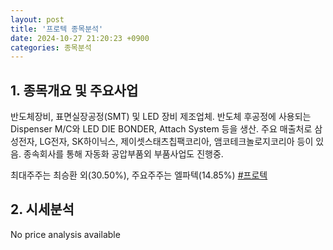 ```yaml
---
layout: post
title: '프로텍 종목분석'
date: 2024-10-27 21:20:23 +0900
categories: 종목분석
---
```


## 1. 종목개요 및 주요사업

반도체장비, 표면실장공정(SMT) 및 LED 장비 제조업체. 반도체 후공정에 사용되는 Dispenser M/C와 LED DIE BONDER, Attach System 등을 생산. 주요 매출처로 삼성전자, LG전자, SK하이닉스, 제이셋스태츠칩팩코리아, 앰코테크놀로지코리아 등이 있음. 종속회사를 통해 자동화 공압부품외 부품사업도 진행중.

최대주주는 최승환 외(30.50%), 주요주주는 엘파텍(14.85%)
[#프로텍](#)

## 2. 시세분석

No price analysis available
